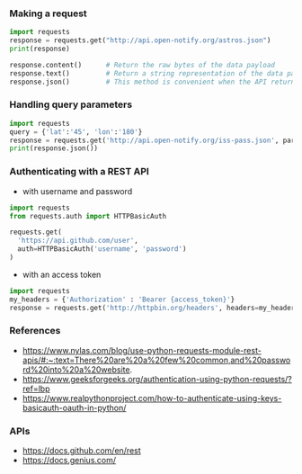 
### Making a request

```python
import requests
response = requests.get("http://api.open-notify.org/astros.json")
print(response)

response.content()      # Return the raw bytes of the data payload
response.text()         # Return a string representation of the data payload
response.json()         # This method is convenient when the API returns JSON
```

### Handling query parameters

```python
import requests
query = {'lat':'45', 'lon':'180'}
response = requests.get('http://api.open-notify.org/iss-pass.json', params=query)
print(response.json())
```

### Authenticating with a REST API

* with username and password
```python
import requests
from requests.auth import HTTPBasicAuth

requests.get(
  'https://api.github.com/user', 
  auth=HTTPBasicAuth('username', 'password')
)
```

* with an access token
```python
import requests
my_headers = {'Authorization' : 'Bearer {access_token}'}
response = requests.get('http://httpbin.org/headers', headers=my_headers)
```

### References
* https://www.nylas.com/blog/use-python-requests-module-rest-apis/#:~:text=There%20are%20a%20few%20common,and%20password%20into%20a%20website.
* https://www.geeksforgeeks.org/authentication-using-python-requests/?ref=lbp
* https://www.realpythonproject.com/how-to-authenticate-using-keys-basicauth-oauth-in-python/

### APIs
* https://docs.github.com/en/rest
* https://docs.genius.com/